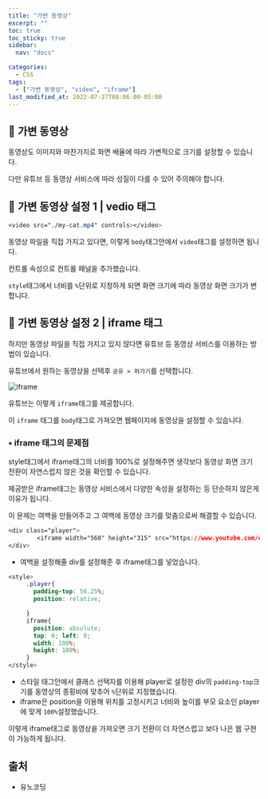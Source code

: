 ```yaml
---
title: "가변 동영상"
excerpt: ""
toc: true
toc_sticky: true
sidebar:
  nav: "docs"

categories:
  - CSS
tags:
  - ["가변 동영상", "video", "iframe"]
last_modified_at: 2022-07-27T08:06:00-05:00
---
```


## 📄 가변 동영상

동영상도 이미지와 마찬가지로 화면 배율에 따라 가변적으로 크기를 설정할 수 있습니다.

다만 유튜브 등 동영상 서비스에 따라 성질이 다를 수 있어 주의해야 합니다.

## 📄 가변 동영상 설정 1 | vedio 태그

```css
<video src="./my-cat.mp4" controls></video>
```

동영상 파일을 직접 가지고 있다면, 이렇게 `body`태그안에서 `video`태그를 설정하면 됩니다.

컨트롤 속성으로 컨트롤 패널을 추가했습니다.

`style`태그에서 너비를 `%`단위로 지정하게 되면 화면 크기에 따라 동영상 화면 크기가 변합니다.

## 📄 가변 동영상 설정 2 | iframe 태그

하지만 동영상 파일을 직접 가지고 있지 않다면 유튜브 등 동영상 서비스를 이용하는 방법이 있습니다.

유튜브에서 원하는 동영상을 선택후 `공유 > 퍼가기`를 선택합니다.

![iframe](https://user-images.githubusercontent.com/56298540/181203648-c1eae3fe-c877-45c0-8db9-f69e46f9bf2d.PNG)

유튜브는 이렇게 `iframe`태그를 제공합니다.

이 `iframe` 태그를 `body`태그로 가져오면 웹페이지에 동영상을 설정할 수 있습니다.

### ▪ iframe 태그의 문제점

style태그에서 iframe태그의 너비를 100%로 설정해주면 생각보다 동영상 화면 크기 전환이 자연스럽지 않은 것을 확인할 수 있습니다.

제공받은 iframe태그는 동영상 서비스에서 다양한 속성을 설정하는 등 단순하지 않은게 이유가 됩니다.

이 문제는 여백을 만들어주고 그 여백에 동영상 크기를 맞춤으로써 해결할 수 있습니다.

```css
<div class="player">
        <iframe width="560" height="315" src="https://www.youtube.com/embed/BYMM5Dh_tSY" title="YouTube video player" frameborder="0" allow="accelerometer; autoplay; clipboard-write; encrypted-media; gyroscope; picture-in-picture" allowfullscreen></iframe>
</div>
```

- 여백을 설정해줄 div를 설정해준 후 iframe태그를 넣었습니다.

```css
<style>
     .player{
       padding-top: 56.25%;
       position: relative;

     }
     iframe{
       position: absolute;
       top: 0; left: 0;
       width: 100%;
       height: 100%;
     }
</style>
```

- 스타일 태그안에서 클래스 선택자를 이용해 player로 설정한 div의 `padding-top`크기를 동영상의 종횡비에 맞추어 `%`단위로 지정했습니다.
- iframe은 position을 이용해 위치를 고정시키고 너비와 높이를 부모 요소인 player에 맞게 `100%`설정했습니다.

이렇게 iframe태그로 동영상을 가져오면 크기 전환이 더 자연스럽고 보다 나은 웹 구현이 가능하게 됩니다.

## 출처

- 유노코딩
